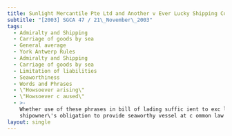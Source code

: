 ```yaml
---
title: Sunlight Mercantile Pte Ltd and Another v Ever Lucky Shipping Co Ltd
subtitle: "[2003] SGCA 47 / 21\_November\_2003"
tags:
  - Admiralty and Shipping
  - Carriage of goods by sea
  - General average
  - York Antwerp Rules
  - Admiralty and Shipping
  - Carriage of goods by sea
  - Limitation of liabilities
  - Seaworthiness
  - Words and Phrases
  - \"Howsoever arising\"
  - \"Howsoever c aused\"
  - >-
    Whether use of these phrases in bill of lading suffic ient to exc lude
    shipowner\'s obligation to provide seaworthy vessel at c ommon law
layout: single
---
```


